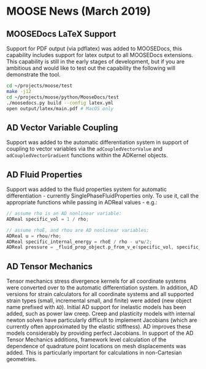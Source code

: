 # MOOSE News (March 2019)

## MOOSEDocs LaTeX Support

Support for PDF output (via pdflatex) was added to MOOSEDocs, this capability includes support for
latex output to all MOOSEDocs extensions. This capability is still in the early stages of
development, but if you are ambitious and would like to test out the capability the following will
demonstrate the tool.

```bash
cd ~/projects/moose/test
make -j12
cd ~/projects/moose/python/MooseDocs/test
./moosedocs.py build --config latex.yml
open output/latex/main.pdf # MacOS only
```

## AD Vector Variable Coupling

Support was added to the automatic differentiation system in support of coupling to vector variables
via the `adCoupledVectorValue` and `adCoupledVectorGradient` functions within the ADKernel objects.

## AD Fluid Properties

Support was added to the fluid properties system for automatic differentiation - currently
SinglePhaseFluidProperties only.  To use it, call the appropriate functions while passing in
ADReal values - e.g.:

```c++
// assume rho is an AD nonlinear variable:
ADReal specific_vol = 1 / rho;

// assume rhoE, and rhou are AD nonlinear variables:
ADReal u = rhou/rho;
ADReal specific_internal_energy = rhoE / rho - u*u/2;
ADReal pressure = _fluid_prop_object.p_from_v_e(specific_vol, specific_internal_energy);
```

## AD Tensor Mechanics

Tensor mechanics stress divergence kernels for all coordinate systems were converted over to the
automatic differentiation system. In addition, AD versions for strain calculators for all coordinate
systems and all supported strain types (small, incremental small, and finite) were added (new object
name prefixed with `AD`). Initial AD support for inelastic models has been added, such as power law
creep. Creep and plasticity models with internal newton solves have particularly difficult to implement
Jacobians (which are currently often approximated by the elastic stiffness). AD improves these models
considerably by providing perfect Jacobians. In support of the AD Tensor
Mechanics additions, framework level calculation of the dependence of quadrature point
locations on mesh displacements was added. This is particularly important for
calculations in non-Cartesian geometries.
